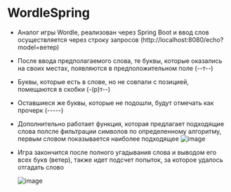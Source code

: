 # WordleSpring
- Аналог игры Wordle, реализован через Spring Boot и ввод слов осуществляется через строку запросов (http://localhost:8080/echo?model=ветер)
- После ввода предполагаемого слова, те буквы, которые оказались на своих местах, появляются в предположительном поле (--т--)
- Буквы, которые есть в слове, но не совпали с позицией, помещаются в скобки (-(р)т--)
- Оставшиеся же буквы, которые не подошли, будут отмечать как прочерк (-----)
- Дополнительно работает функция, которая предлагает подходящие слова полсле фильтрации символов по определенному алгоритму, первым словом показывается наиболее подходящее
  ![image](https://github.com/KYZZMA/WordleSpring/assets/104650320/1341dc70-f2ed-4f24-98fa-a44cff3e52d6)

- Игра закончится после полного угадывания слова и выводом его всех букв (ветер), также идет подсчет попыток, за которое удалось отгадать слово
  
  ![image](https://github.com/KYZZMA/WordleSpring/assets/104650320/0e5a32a3-3856-49b0-85cf-27efe3f8b328)

